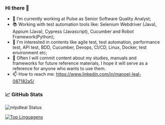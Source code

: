 ### Hi there 👋

- 🏢 I’m currently working at Pulse as Senior Software Quality Analyst;
- 📚 Working with test automation tools like: Selenium Webdriver (Java), Appium (Java), Cypress (Javascript), Cucumber and Robot Framework(Python);
- 🌱 I'm interested in contents like agile test, test automation, performance test, API test, BDD, Cucumber, Devops, CI/CD, Linux, Docker, test environment etc;
- 📁 Often I will commit content about my studies, manuals and frameworks for future reference materials, I hope it will serve as a reference for anyone who wants to use them.
- 📫 How to reach me: https://www.linkedin.com/in/manoel-leal-087182a5/

### &#x1f4c8; GitHub Stats

![mlpdleal Status](https://github-readme-stats.vercel.app/api?username=mlpdleal&show_icons=true&)

[![Top Linguagens](https://github-readme-stats.vercel.app/api/top-langs/?username=mlpdleal&layout=compact&hide=plpgsql&)](https://github.com/anuraghazra/github-readme-stats)



